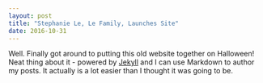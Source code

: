 ```yaml
---
layout: post
title: "Stephanie Le, Le Family, Launches Site"
date: 2016-10-31
---
```


Well. Finally got around to putting this old website together on Halloween! Neat thing about it - powered by [Jekyll](http://jekyllrb.com) and I can use Markdown to author my posts. It actually is a lot easier than I thought it was going to be.
